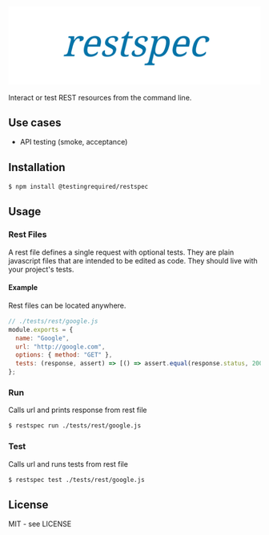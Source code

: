 ![restspec](/docs/restspec.png)

Interact or test REST resources from the command line.

## Use cases

- API testing (smoke, acceptance)

## Installation

```bash
$ npm install @testingrequired/restspec
```

## Usage

### Rest Files

A rest file defines a single request with optional tests. They are plain javascript files that are intended to be edited as code. They should live with your project's tests.

#### Example

Rest files can be located anywhere.

```javascript
// ./tests/rest/google.js
module.exports = {
  name: "Google",
  url: "http://google.com",
  options: { method: "GET" },
  tests: (response, assert) => [() => assert.equal(response.status, 200)]
};
```

### Run

Calls url and prints response from rest file

```bash
$ restspec run ./tests/rest/google.js
```

### Test

Calls url and runs tests from rest file

```bash
$ restspec test ./tests/rest/google.js
```

## License

MIT - see LICENSE
